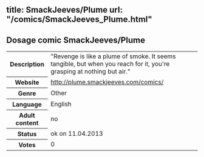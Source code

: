 title: SmackJeeves/Plume
url: "/comics/SmackJeeves_Plume.html"
---
Dosage comic SmackJeeves/Plume
-----------------------------------------

<table class="comicinfo">
<tr>
<th>Description</th><td>&quot;Revenge is like a plume of smoke. It seems tangible, but when you reach for it, you're grasping at nothing but air.&quot;</td>
</tr>
<tr>
<th>Website</th><td><a href="http://plume.smackjeeves.com/comics/">http://plume.smackjeeves.com/comics/</a></td>
</tr>
<tr>
<th>Genre</th><td>Other</td>
</tr>
<tr>
<th>Language</th><td>English</td>
</tr>
<tr>
<th>Adult content</th><td>no</td>
</tr>
<tr>
<th>Status</th><td>ok on 11.04.2013</td>
</tr>
<tr>
<th>Votes</th><td>0</div></td>
</tr>
</table>
